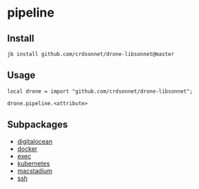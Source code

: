 # pipeline



## Install

```
jb install github.com/crdsonnet/drone-libsonnet@master
```

## Usage

```jsonnet
local drone = import "github.com/crdsonnet/drone-libsonnet";

drone.pipeline.<attribute>

```

## Subpackages

* [digitalocean](pipeline/digitalocean.md)
* [docker](pipeline/docker.md)
* [exec](pipeline/exec.md)
* [kubernetes](pipeline/kubernetes.md)
* [macstadium](pipeline/macstadium.md)
* [ssh](pipeline/ssh.md)


